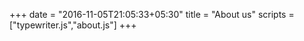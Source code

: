 +++
date = "2016-11-05T21:05:33+05:30"
title = "About us"
scripts = ["typewriter.js","about.js"]
+++
